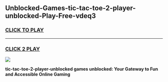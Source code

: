 
## Unblocked-Games-tic-tac-toe-2-player-unblocked-Play-Free-vdeq3
<h3>
<a href="https://premium76.site?title=tic-tac-toe-2-player-unblocked&ref=18A1">CLICK TO PLAY</a></h3>
<hr>

<h3>
<a href="https://premium76.site?title=tic-tac-toe-2-player-unblocked&ref=18A1">CLICK 2 PLAY</a>
  
</h3>

<a href="https://premium76.site?title=tic-tac-toe-2-player-unblocked&ref=18A1"><img src="https://clearcache.store/games.png"></a>


**tic-tac-toe-2-player-unblocked games unblocked: Your Gateway to Fun and Accessible Online Gaming**
